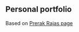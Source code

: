## Personal portfolio

Based on [Prerak Rajas page]([https://github.com/rajaprerak/rajaprerak.github.io])
